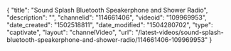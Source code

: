 {
    "title": "Sound Splash Bluetooth Speakerphone and Shower Radio",
    "description": "",
    "channelid": "114661406",
    "videoid": "109969953",
    "date_created": "1502518811",
    "date_modified": "1504280702",
    "type": "captivate",
    "layout": "channelVideo",
    "url": "\/latest-videos\/sound-splash-bluetooth-speakerphone-and-shower-radio\/114661406-109969953"
}